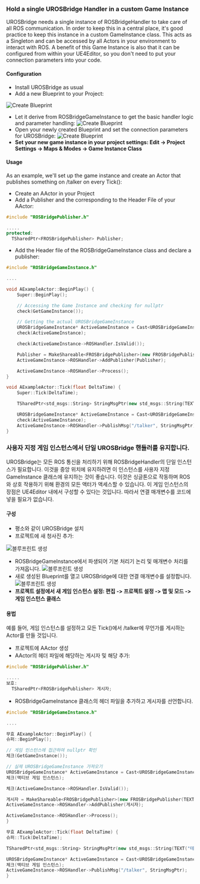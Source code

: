 ### Hold a single UROSBridge Handler in a custom Game Instance

UROSBridge needs a single instance of ROSBridgeHandler to take care of all ROS communication.
In order to keep this in a central place, it's good practice to keep this instance in a custom GameInstance class.
This acts as a Singleton and can be accessed by all Actors in your environment to interact with ROS.
A benefit of this Game Instance is also that it can be configured from within your UE4Editor,
so you don't need to put your connection parameters into your code.

#### Configuration
- Install UROSBridge as usual
- Add a new Blueprint to your Project:

![Create Blueprint](Img/gameinstance_create_bp.png)
- Let it derive from ROSBridgeGameInstance to get the basic handler logic and parameter handling:
![Create Blueprint](Img/gameinstance_bp_derive_from.png)
- Open your newly created Blueprint and set the connection parameters for UROSBridge:
![Create Blueprint](Img/gameinstance_bp_settings.png)
- **Set your new game instance in your project settings: Edit -> Project Settings -> Maps & Modes -> Game Instance Class**

#### Usage
As an example, we'll set up the game instance and create an Actor that publishes something on /talker on every Tick():

- Create an AActor in your Project
- Add a Publisher and the corresponding to the Header File of your AActor:
```cpp
#include "ROSBridgePublisher.h"

.....
protected:
  TSharedPtr<FROSBridgePublisher> Publisher;
```
- Add the Header file of the ROSBridgeGameInstance class and declare a publisher:

```cpp
#include "ROSBridgeGameInstance.h"

....

void AExampleActor::BeginPlay() {
	Super::BeginPlay();

	// Accessing the Game Instance and checking for nullptr
	check(GetGameInstance());

	// Getting the actual UROSBridgeGameInstance 
	UROSBridgeGameInstance* ActiveGameInstance = Cast<UROSBridgeGameInstance>(GetGameInstance());
	check(ActiveGameInstance);

	check(ActiveGameInstance->ROSHandler.IsValid());

	Publisher = MakeShareable<FROSBridgePublisher>(new FROSBridgePublisher(TEXT("/talker"), TEXT("std_msgs/String")));
	ActiveGameInstance->ROSHandler->AddPublisher(Publisher);

	ActiveGameInstance->ROSHandler->Process();
}

void AExampleActor::Tick(float DeltaTime) {
	Super::Tick(DeltaTime);

	TSharedPtr<std_msgs::String> StringMsgPtr(new std_msgs::String(TEXT("Test String")));

	UROSBridgeGameInstance* ActiveGameInstance = Cast<UROSBridgeGameInstance>(GetGameInstance());
	check(ActiveGameInstance);
	ActiveGameInstance->ROSHandler->PublishMsg("/talker", StringMsgPtr);
}
```


### 사용자 지정 게임 인스턴스에서 단일 UROSBridge 핸들러를 유지합니다.

UROSBridge는 모든 ROS 통신을 처리하기 위해 ROSBridgeHandler의 단일 인스턴스가 필요합니다.
이것을 중앙 위치에 유지하려면 이 인스턴스를 사용자 지정 GameInstance 클래스에 유지하는 것이 좋습니다.
이것은 싱글톤으로 작동하며 ROS와 상호 작용하기 위해 환경의 모든 액터가 액세스할 수 있습니다.
이 게임 인스턴스의 장점은 UE4Editor 내에서 구성할 수 있다는 것입니다.
따라서 연결 매개변수를 코드에 넣을 필요가 없습니다.

#### 구성
- 평소와 같이 UROSBridge 설치
- 프로젝트에 새 청사진 추가:

![블루프린트 생성](Img/gameinstance_create_bp.png)
- ROSBridgeGameInstance에서 파생되어 기본 처리기 논리 및 매개변수 처리를 가져옵니다.
![블루프린트 생성](Img/gameinstance_bp_derive_from.png)
- 새로 생성된 Blueprint를 열고 UROSBridge에 대한 연결 매개변수를 설정합니다.
![블루프린트 생성](Img/gameinstance_bp_settings.png)
- **프로젝트 설정에서 새 게임 인스턴스 설정: 편집 -> 프로젝트 설정 -> 맵 및 모드 -> 게임 인스턴스 클래스**

#### 용법
예를 들어, 게임 인스턴스를 설정하고 모든 Tick()에서 /talker에 무언가를 게시하는 Actor를 만들 것입니다.

- 프로젝트에 AActor 생성
- AActor의 헤더 파일에 해당하는 게시자 및 해당 추가:
```cpp
#include "ROSBridgePublisher.h"

.....
보호:
  TSharedPtr<FROSBridgePublisher> 게시자;
```
- ROSBridgeGameInstance 클래스의 헤더 파일을 추가하고 게시자를 선언합니다.

```cpp
#include "ROSBridgeGameInstance.h"

....

무효 AExampleActor::BeginPlay() {
슈퍼::BeginPlay();

// 게임 인스턴스에 접근하여 nullptr 확인
체크(GetGameInstance());

// 실제 UROSBridgeGameInstance 가져오기
UROSBridgeGameInstance* ActiveGameInstance = Cast<UROSBridgeGameInstance>(GetGameInstance());
체크(액티브 게임 인스턴스);

체크(ActiveGameInstance->ROSHandler.IsValid());

게시자 = MakeShareable<FROSBridgePublisher>(new FROSBridgePublisher(TEXT("/talker"), TEXT("std_msgs/String")));
ActiveGameInstance->ROSHandler->AddPublisher(게시자);

ActiveGameInstance->ROSHandler->Process();
}

무효 AExampleActor::Tick(float DeltaTime) {
슈퍼::Tick(DeltaTime);

TSharedPtr<std_msgs::String> StringMsgPtr(new std_msgs::String(TEXT("테스트 문자열")));

UROSBridgeGameInstance* ActiveGameInstance = Cast<UROSBridgeGameInstance>(GetGameInstance());
체크(액티브 게임 인스턴스);
ActiveGameInstance->ROSHandler->PublishMsg("/talker", StringMsgPtr);
}
```